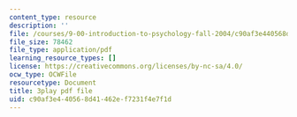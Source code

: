 ```yaml
---
content_type: resource
description: ''
file: /courses/9-00-introduction-to-psychology-fall-2004/c90af3e440568d41462ef7231f4e7f1d_10501.pdf
file_size: 78462
file_type: application/pdf
learning_resource_types: []
license: https://creativecommons.org/licenses/by-nc-sa/4.0/
ocw_type: OCWFile
resourcetype: Document
title: 3play pdf file
uid: c90af3e4-4056-8d41-462e-f7231f4e7f1d
---
```

